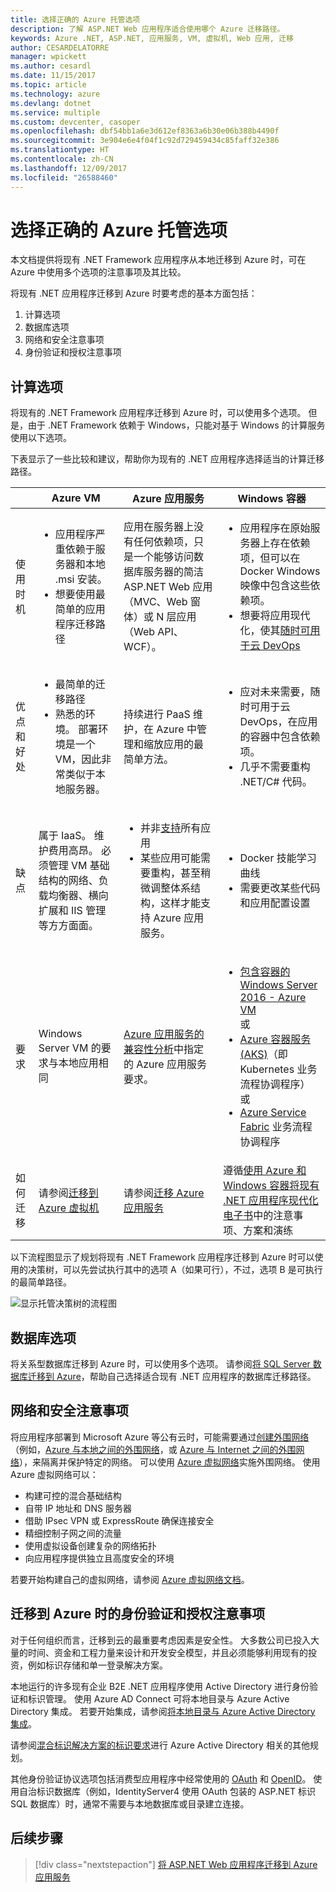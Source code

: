 ```yaml
---
title: 选择正确的 Azure 托管选项
description: 了解 ASP.NET Web 应用程序适合使用哪个 Azure 迁移路径。
keywords: Azure .NET, ASP.NET, 应用服务, VM, 虚拟机, Web 应用, 迁移
author: CESARDELATORRE
manager: wpickett
ms.author: cesardl
ms.date: 11/15/2017
ms.topic: article
ms.technology: azure
ms.devlang: dotnet
ms.service: multiple
ms.custom: devcenter, casoper
ms.openlocfilehash: dbf54bb1a6e3d612ef8363a6b30e06b388b4490f
ms.sourcegitcommit: 3e904e6e4f04f1c92d729459434c85faff32e386
ms.translationtype: HT
ms.contentlocale: zh-CN
ms.lasthandoff: 12/09/2017
ms.locfileid: "26588460"
---
```

# <a name="choose-the-right-azure-hosting-option"></a>选择正确的 Azure 托管选项

本文档提供将现有 .NET Framework 应用程序从本地迁移到 Azure 时，可在 Azure 中使用多个选项的注意事项及其比较。

将现有 .NET 应用程序迁移到 Azure 时要考虑的基本方面包括：

1.  计算选项
2.  数据库选项
3.  网络和安全注意事项
4.  身份验证和授权注意事项

## <a name="compute-choices"></a>计算选项

将现有的 .NET Framework 应用程序迁移到 Azure 时，可以使用多个选项。  但是，由于 .NET Framework 依赖于 Windows，只能对基于 Windows 的计算服务使用以下选项。

下表显示了一些比较和建议，帮助你为现有的 .NET 应用程序选择适当的计算迁移路径。

|                 | Azure VM | Azure 应用服务 | Windows 容器 |
|-----------------|-----------|-------------------|--------------------|
|使用时机      |<ul><li>应用程序严重依赖于服务器和本地 .msi 安装。</li><li>想要使用最简单的应用程序迁移路径</li></ul>|应用在服务器上没有任何依赖项，只是一个能够访问数据库服务器的简洁 ASP.NET Web 应用（MVC、Web 窗体）或 N 层应用（Web API、WCF）。 |<ul><li>应用程序在原始服务器上存在依赖项，但可以在 Docker Windows 映像中包含这些依赖项。</li><li>想要将应用现代化，使其[随时可用于云 DevOps](https://docs.microsoft.com/dotnet/standard/modernize-with-azure-and-containers/lift-and-shift-existing-apps-devops/reasons-to-lift-and-shift-existing-net-apps-to-cloud-devops-ready-applications)</li></ul>|
|优点和好处  |<ul><li>最简单的迁移路径</li><li>熟悉的环境。 部署环境是一个 VM，因此非常类似于本地服务器。</li></ul> |持续进行 PaaS 维护，在 Azure 中管理和缩放应用的最简单方法。 |<ul><li>应对未来需要，随时可用于云 DevOps，在应用的容器中包含依赖项。</li><li>几乎不需要重构 .NET/C# 代码。</li></ul> |
|缺点             |属于 IaaS。 维护费用高昂。 必须管理 VM 基础结构的网络、负载均衡器、横向扩展和 IIS 管理等方方面面。 |<ul><li>并非[支持](http://www.migratetoazure.net/ReadinessAssessment)所有应用</li><li>某些应用可能需要重构，甚至稍微调整体系结构，这样才能支持 Azure 应用服务。</li></ul> |<ul><li>Docker 技能学习曲线</li><li>需要更改某些代码和应用配置设置</li></ul>|
|要求 |Windows Server VM 的要求与本地应用相同 | [Azure 应用服务的兼容性分析](https://www.migratetoazure.net/Resources)中指定的 Azure 应用服务要求。 |<ul><li>[包含容器的 Windows Server 2016 - Azure VM](https://azuremarketplace.microsoft.com/marketplace/apps/Microsoft.WindowsServer?tab=Overview)<br />或</li><li>[Azure 容器服务 (AKS)](https://azure.microsoft.com/services/container-service/)（即 Kubernetes 业务流程协调程序）<br />或<li>[Azure Service Fabric](https://azure.microsoft.com/services/service-fabric/) 业务流程协调程序</li></ul> |
|如何迁移 |请参阅[迁移到 Azure 虚拟机](https://go.microsoft.com/fwlink/?linkid=862531) | 请参阅[迁移 Azure 应用服务](https://go.microsoft.com/fwlink/?linkid=862532) | 遵循[使用 Azure 和 Windows 容器将现有 .NET 应用程序现代化电子书](https://aka.ms/liftandshiftwithcontainersebook)中的注意事项、方案和演练 |

 以下流程图显示了规划将现有 .NET Framework 应用程序迁移到 Azure 时可以使用的决策树，可以先尝试执行其中的选项 A（如果可行），不过，选项 B 是可执行的最简单路径。

![显示托管决策树的流程图](media/dotnet-howto-choose-migration/decision-tree.png)

## <a name="database-choices"></a>数据库选项

将关系型数据库迁移到 Azure 时，可以使用多个选项。 请参阅[将 SQL Server 数据库迁移到 Azure](https://go.microsoft.com/fwlink/?linkid=862533)，帮助自己选择适合现有 .NET 应用程序的数据库迁移路径。

## <a name="networking-and-security-considerations"></a>网络和安全注意事项

将应用程序部署到 Microsoft Azure 等公有云时，可能需要通过[创建外围网络](https://docs.microsoft.com/azure/architecture/reference-architectures/dmz/)（例如，[Azure 与本地之间的外围网络](https://docs.microsoft.com/azure/architecture/reference-architectures/dmz/secure-vnet-hybrid)，或 [Azure 与 Internet 之间的外围网络](https://docs.microsoft.com/azure/architecture/reference-architectures/dmz/secure-vnet-dmz)），来隔离并保护特定的网络。 可以使用 [Azure 虚拟网络](https://docs.microsoft.com/azure/virtual-network/virtual-networks-overview)实施外围网络。
使用 Azure 虚拟网络可以：

- 构建可控的混合基础结构
- 自带 IP 地址和 DNS 服务器
- 借助 IPsec VPN 或 ExpressRoute 确保连接安全
- 精细控制子网之间的流量
- 使用虚拟设备创建复杂的网络拓扑
- 向应用程序提供独立且高度安全的环境
 
若要开始构建自己的虚拟网络，请参阅 [Azure 虚拟网络文档](https://docs.microsoft.com/azure/virtual-network/)。

## <a name="authentication-and-authorization-considerations-when-migrating-to-azure"></a>迁移到 Azure 时的身份验证和授权注意事项

对于任何组织而言，迁移到云的最重要考虑因素是安全性。 大多数公司已投入大量的时间、资金和工程力量来设计和开发安全模型，并且必须能够利用现有的投资，例如标识存储和单一登录解决方案。

本地运行的许多现有企业 B2E .NET 应用程序使用 Active Directory 进行身份验证和标识管理。  使用 Azure AD Connect 可将本地目录与 Azure Active Directory 集成。  若要开始集成，请参阅[将本地目录与 Azure Active Directory 集成](https://docs.microsoft.com/azure/active-directory/connect/active-directory-aadconnect)。

请参阅[混合标识解决方案的标识要求](https://docs.microsoft.com/azure/active-directory/active-directory-hybrid-identity-design-considerations-business-needs)进行 Azure Active Directory 相关的其他规划。

其他身份验证协议选项包括消费型应用程序中经常使用的 [OAuth](https://en.wikipedia.org/wiki/OAuth) 和 [OpenID](https://en.wikipedia.org/wiki/OpenID)。  使用自治标识数据库（例如，IdentityServer4 使用 OAuth 包装的 ASP.NET 标识 SQL 数据库）时，通常不需要与本地数据库或目录建立连接。

## <a name="next-steps"></a>后续步骤

> [!div class="nextstepaction"]
> [将 ASP.NET Web 应用程序迁移到 Azure 应用服务](dotnet-howto-migrate-app-service.md)